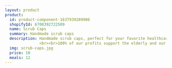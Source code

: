 ```yaml
---
layout: product
product:
  id: product-component-1637939289906
  shopifyId: 6708392722509
  name: Scrub Caps
  summary: Handmade scrub caps
  description: Handmade scrub caps, perfect for your favorite healthcare worker. They tie in the back and come in 4 colors.
               <br><br>100% of our profits support the elderly and our programs at Cosechando Felicidad Inc. including our feeding program for the elderly."
  img: scrub-caps.jpg
  price: 10
  meals: 12
---
```

